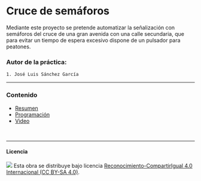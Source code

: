 # Cruce de semáforos

Mediante este proyecto se pretende automatizar la señalización con semáforos del cruce de una gran avenida con una calle secundaria, que para evitar un tiempo de espera excesivo dispone de un pulsador para peatones.

### Autor de la práctica:
    1. José Luis Sánchez García

<hr>

### Contenido

- [Resumen](Resumen.pdf)
- [Programación](Programación.SB2)
- [Video](Video.MOV)


<br>


***

#### Licencia

<img src="http://i.creativecommons.org/l/by-sa/4.0/88x31.png" /> Esta obra se distribuye bajo licencia [Reconocimiento-CompartirIgual 4.0 Internacional (CC BY-SA 4.0)](https://creativecommons.org/licenses/by-sa/4.0/deed.es_ES).
